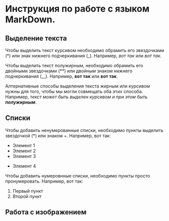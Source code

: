 # Инструкция по работе с языком MarkDown.

## Выделение текста

Чтобы выделить текст курсивом необходимо
обрамить его звездочками (*) или знак нижнего подчеркивания (_). Например, *вот так* или _вот так_.

Чтобы выделить текст полужирным, необходимо
обрамить его двойными звездочками (**) или двойным знаком нижнего подчеркивания (__). Например, **вот так** или __вот так__.

Алтернативные способы выделения текста жирным или курсивом нужны для того, чтобы мы могли совмещать оба этих способа. Например, _текст может быть выделен курсивом и при этом быть **полужирным**_.


## Списки

Чтобы добавить ненумерованные списки, необходимо пункты выделить звездочкой (*) или знаком +.
Например, вот так:
* Элемент 1
* Элемент 2
* Элемент 3
+ Элемент 4

Чтобы добавить нумеровнные списки, необходимо пункты просто пронумеровать.
Например, вот так:
1. Первый пункт
2. Второй пункт


## Работа с изображением